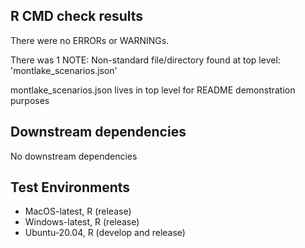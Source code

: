 ## R CMD check results

There were no ERRORs or WARNINGs. 

There was 1 NOTE:
  Non-standard file/directory found at top level:
    'montlake_scenarios.json'
  
montlake_scenarios.json lives in top level for README demonstration purposes

## Downstream dependencies

No downstream dependencies

## Test Environments

* MacOS-latest, R (release)
* Windows-latest, R (release)
* Ubuntu-20.04, R (develop and release)

